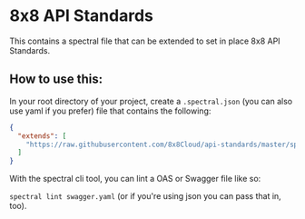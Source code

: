 # 8x8 API Standards

This contains a spectral file that can be extended to set in place 8x8 API Standards.

## How to use this:

In your root directory of your project, create a `.spectral.json` (you can also use yaml if you prefer) file that contains the following:

```json
{
  "extends": [
    "https://raw.githubusercontent.com/8x8Cloud/api-standards/master/spectral.json"
  ]
}
```

With the spectral cli tool, you can lint a OAS or Swagger file like so:

`spectral lint swagger.yaml` (or if you're using json you can pass that in, too).

